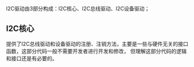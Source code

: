 I2C驱动由3部分构成：I2C核心、I2C总线驱动、I2C设备驱动；

## I2C核心
提供了I2C总线驱动和设备驱动的注册、注销方法，主要是一些与硬件无关的接口函数，这部分代码一般不需要开发者进行开发和修改，
但理解这部分代码的逻辑和接口还是有必要的。
